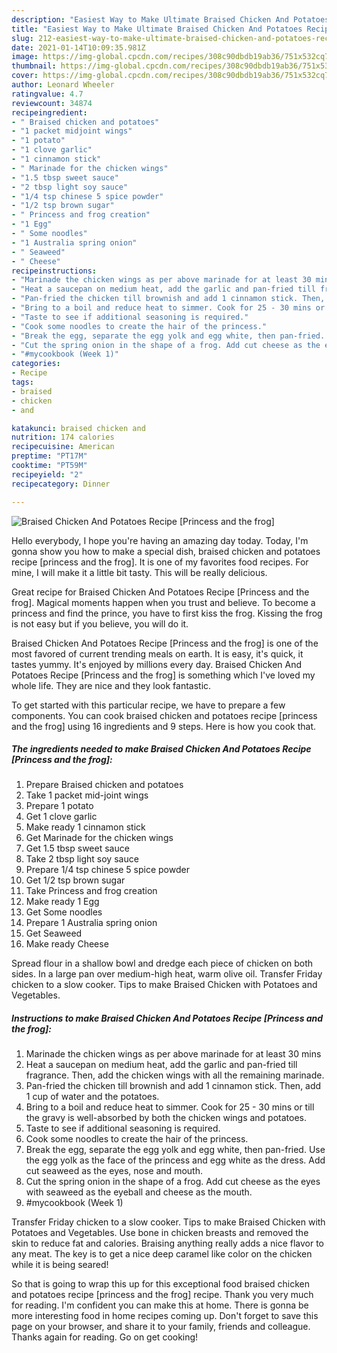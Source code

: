 ```yaml
---
description: "Easiest Way to Make Ultimate Braised Chicken And Potatoes Recipe [Princess and the frog]"
title: "Easiest Way to Make Ultimate Braised Chicken And Potatoes Recipe [Princess and the frog]"
slug: 212-easiest-way-to-make-ultimate-braised-chicken-and-potatoes-recipe-princess-and-the-frog
date: 2021-01-14T10:09:35.981Z
image: https://img-global.cpcdn.com/recipes/308c90dbdb19ab36/751x532cq70/braised-chicken-and-potatoes-recipe-princess-and-the-frog-recipe-main-photo.jpg
thumbnail: https://img-global.cpcdn.com/recipes/308c90dbdb19ab36/751x532cq70/braised-chicken-and-potatoes-recipe-princess-and-the-frog-recipe-main-photo.jpg
cover: https://img-global.cpcdn.com/recipes/308c90dbdb19ab36/751x532cq70/braised-chicken-and-potatoes-recipe-princess-and-the-frog-recipe-main-photo.jpg
author: Leonard Wheeler
ratingvalue: 4.7
reviewcount: 34874
recipeingredient:
- " Braised chicken and potatoes"
- "1 packet midjoint wings"
- "1 potato"
- "1 clove garlic"
- "1 cinnamon stick"
- " Marinade for the chicken wings"
- "1.5 tbsp sweet sauce"
- "2 tbsp light soy sauce"
- "1/4 tsp chinese 5 spice powder"
- "1/2 tsp brown sugar"
- " Princess and frog creation"
- "1 Egg"
- " Some noodles"
- "1 Australia spring onion"
- " Seaweed"
- " Cheese"
recipeinstructions:
- "Marinade the chicken wings as per above marinade for at least 30 mins"
- "Heat a saucepan on medium heat, add the garlic and pan-fried till fragrance. Then, add the chicken wings with all the remaining marinade."
- "Pan-fried the chicken till brownish and add 1 cinnamon stick. Then, add 1 cup of water and the potatoes."
- "Bring to a boil and reduce heat to simmer. Cook for 25 - 30 mins or till the gravy is well-absorbed by both the chicken wings and potatoes."
- "Taste to see if additional seasoning is required."
- "Cook some noodles to create the hair of the princess."
- "Break the egg, separate the egg yolk and egg white, then pan-fried. Use the egg yolk as the face of the princess and egg white as the dress. Add cut seaweed as the eyes, nose and mouth."
- "Cut the spring onion in the shape of a frog. Add cut cheese as the eyes with seaweed as the eyeball and cheese as the mouth."
- "#mycookbook (Week 1)"
categories:
- Recipe
tags:
- braised
- chicken
- and

katakunci: braised chicken and 
nutrition: 174 calories
recipecuisine: American
preptime: "PT17M"
cooktime: "PT59M"
recipeyield: "2"
recipecategory: Dinner

---
```



![Braised Chicken And Potatoes Recipe [Princess and the frog]](https://img-global.cpcdn.com/recipes/308c90dbdb19ab36/751x532cq70/braised-chicken-and-potatoes-recipe-princess-and-the-frog-recipe-main-photo.jpg)

Hello everybody, I hope you're having an amazing day today. Today, I'm gonna show you how to make a special dish, braised chicken and potatoes recipe [princess and the frog]. It is one of my favorites food recipes. For mine, I will make it a little bit tasty. This will be really delicious.

Great recipe for Braised Chicken And Potatoes Recipe [Princess and the frog]. Magical moments happen when you trust and believe. To become a princess and find the prince, you have to first kiss the frog. Kissing the frog is not easy but if you believe, you will do it.

Braised Chicken And Potatoes Recipe [Princess and the frog] is one of the most favored of current trending meals on earth. It is easy, it's quick, it tastes yummy. It's enjoyed by millions every day. Braised Chicken And Potatoes Recipe [Princess and the frog] is something which I've loved my whole life. They are nice and they look fantastic.


To get started with this particular recipe, we have to prepare a few components. You can cook braised chicken and potatoes recipe [princess and the frog] using 16 ingredients and 9 steps. Here is how you cook that.

<!--inarticleads1-->

##### The ingredients needed to make Braised Chicken And Potatoes Recipe [Princess and the frog]:

1. Prepare  Braised chicken and potatoes
1. Take 1 packet mid-joint wings
1. Prepare 1 potato
1. Get 1 clove garlic
1. Make ready 1 cinnamon stick
1. Get  Marinade for the chicken wings
1. Get 1.5 tbsp sweet sauce
1. Take 2 tbsp light soy sauce
1. Prepare 1/4 tsp chinese 5 spice powder
1. Get 1/2 tsp brown sugar
1. Take  Princess and frog creation
1. Make ready 1 Egg
1. Get  Some noodles
1. Prepare 1 Australia spring onion
1. Get  Seaweed
1. Make ready  Cheese


Spread flour in a shallow bowl and dredge each piece of chicken on both sides. In a large pan over medium-high heat, warm olive oil. Transfer Friday chicken to a slow cooker. Tips to make Braised Chicken with Potatoes and Vegetables. 

<!--inarticleads2-->

##### Instructions to make Braised Chicken And Potatoes Recipe [Princess and the frog]:

1. Marinade the chicken wings as per above marinade for at least 30 mins
1. Heat a saucepan on medium heat, add the garlic and pan-fried till fragrance. Then, add the chicken wings with all the remaining marinade.
1. Pan-fried the chicken till brownish and add 1 cinnamon stick. Then, add 1 cup of water and the potatoes.
1. Bring to a boil and reduce heat to simmer. Cook for 25 - 30 mins or till the gravy is well-absorbed by both the chicken wings and potatoes.
1. Taste to see if additional seasoning is required.
1. Cook some noodles to create the hair of the princess.
1. Break the egg, separate the egg yolk and egg white, then pan-fried. Use the egg yolk as the face of the princess and egg white as the dress. Add cut seaweed as the eyes, nose and mouth.
1. Cut the spring onion in the shape of a frog. Add cut cheese as the eyes with seaweed as the eyeball and cheese as the mouth.
1. #mycookbook (Week 1)


Transfer Friday chicken to a slow cooker. Tips to make Braised Chicken with Potatoes and Vegetables. Use bone in chicken breasts and removed the skin to reduce fat and calories. Braising anything really adds a nice flavor to any meat. The key is to get a nice deep caramel like color on the chicken while it is being seared! 

So that is going to wrap this up for this exceptional food braised chicken and potatoes recipe [princess and the frog] recipe. Thank you very much for reading. I'm confident you can make this at home. There is gonna be more interesting food in home recipes coming up. Don't forget to save this page on your browser, and share it to your family, friends and colleague. Thanks again for reading. Go on get cooking!

